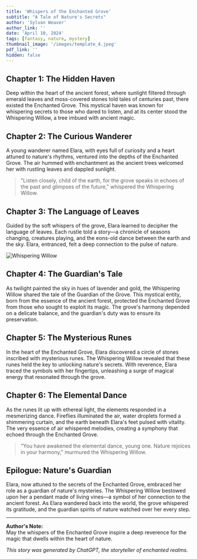 ```yaml
---
title: 'Whispers of the Enchanted Grove'
subtitle: "A Tale of Nature's Secrets"
author: 'Sylvan Weaver'
author_link: ''
date: 'April 10, 2024'
tags: [fantasy, nature, mystery]
thumbnail_image: '/images/template_4.jpeg'
pdf_link: ''
hidden: false
---
```


## Chapter 1: The Hidden Haven

Deep within the heart of the ancient forest, where sunlight filtered through emerald leaves and moss-covered stones told tales of centuries past, there existed the Enchanted Grove. This mystical haven was known for whispering secrets to those who dared to listen, and at its center stood the Whispering Willow, a tree imbued with ancient magic.

## Chapter 2: The Curious Wanderer

A young wanderer named Elara, with eyes full of curiosity and a heart attuned to nature's rhythms, ventured into the depths of the Enchanted Grove. The air hummed with enchantment as the ancient trees welcomed her with rustling leaves and dappled sunlight.

> "Listen closely, child of the earth, for the grove speaks in echoes of the past and glimpses of the future," whispered the Whispering Willow.

## Chapter 3: The Language of Leaves

Guided by the soft whispers of the grove, Elara learned to decipher the language of leaves. Each rustle told a story—a chronicle of seasons changing, creatures playing, and the eons-old dance between the earth and the sky. Elara, entranced, felt a deep connection to the pulse of nature.

![Whispering Willow](/images/template_1.jpeg)

## Chapter 4: The Guardian's Tale

As twilight painted the sky in hues of lavender and gold, the Whispering Willow shared the tale of the Guardian of the Grove. This mystical entity, born from the essence of the ancient forest, protected the Enchanted Grove from those who sought to exploit its magic. The grove's harmony depended on a delicate balance, and the guardian's duty was to ensure its preservation.

## Chapter 5: The Mysterious Runes

In the heart of the Enchanted Grove, Elara discovered a circle of stones inscribed with mysterious runes. The Whispering Willow revealed that these runes held the key to unlocking nature's secrets. With reverence, Elara traced the symbols with her fingertips, unleashing a surge of magical energy that resonated through the grove.

## Chapter 6: The Elemental Dance

As the runes lit up with ethereal light, the elements responded in a mesmerizing dance. Fireflies illuminated the air, water droplets formed a shimmering curtain, and the earth beneath Elara's feet pulsed with vitality. The very essence of air whispered melodies, creating a symphony that echoed through the Enchanted Grove.

> "You have awakened the elemental dance, young one. Nature rejoices in your harmony," murmured the Whispering Willow.

## Epilogue: Nature's Guardian

Elara, now attuned to the secrets of the Enchanted Grove, embraced her role as a guardian of nature's mysteries. The Whispering Willow bestowed upon her a pendant made of living vines—a symbol of her connection to the ancient forest. As Elara wandered back into the world, the grove whispered its gratitude, and the guardian spirits of nature watched over her every step.

---

**Author's Note:**  
May the whispers of the Enchanted Grove inspire a deep reverence for the magic that dwells within the heart of nature.

_This story was generated by ChatGPT, the storyteller of enchanted realms._
